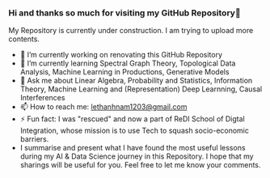### Hi and thanks so much for visiting my GitHub Repository👋

My Repository is currently under construction. I am trying to upload more contents.

- 🔭 I’m currently working on renovating this GitHub Repository
- 🌱 I’m currently learning Spectral Graph Theory, Topological Data Analysis, Machine Learning in Productions, Generative Models 
- 💬 Ask me about Linear Algebra, Probability and Statistics, Information Theory, Machine Learning and (Representation) Deep Learnning, Causal Interferences
- 📫 How to reach me: lethanhnam1203@gmail.com
- ⚡ Fun fact: I was "rescued" and now a part of ReDI School of Digtal Integration, whose mission is to use Tech to squash socio-economic barriers.
- I summarise and present what I have found the most useful lessons during my AI & Data Science journey in this Repository. I hope that my sharings will be useful for you. Feel free to let me know your comments.

<!--
**lethanhnam1203/lethanhnam1203** is a ✨ _special_ ✨ repository because its `README.md` (this file) appears on your GitHub profile.


